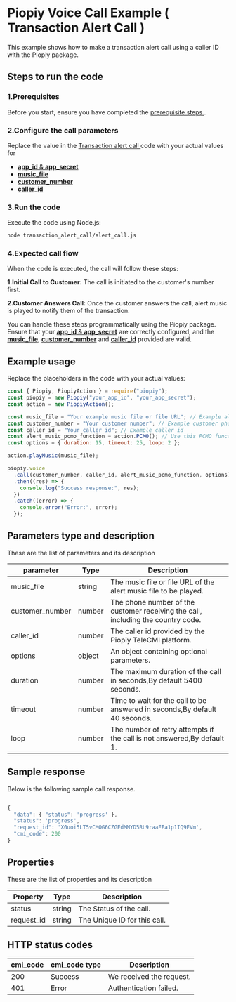 # Piopiy Voice Call Example ( Transaction Alert Call )

This example shows how to make a transaction alert call using a caller ID with the Piopiy package.

## Steps to run the code

### 1.Prerequisites

Before you start, ensure you have completed the [ prerequisite steps ](/README.md).

### 2.Configure the call parameters

Replace the value in the [ Transaction alert call ](/transaction_alert_call/alert_call.js) code with your actual values for

- [**app_id** & **app_secret**](https://github.com/telecmi/piopiy_node_example/blob/development/transaction_alert_call/alert_call.js#L2)
- [**music_file**](https://github.com/telecmi/piopiy_node_example/blob/development/transaction_alert_call/alert_call.js#L5)
- [**customer_number**](https://github.com/telecmi/piopiy_node_example/blob/development/transaction_alert_call/alert_call.js#L6)
- [**caller_id**](https://github.com/telecmi/piopiy_node_example/blob/development/transaction_alert_call/alert_call.js#L7)

### 3.Run the code

Execute the code using Node.js:

```sh
node transaction_alert_call/alert_call.js
```

### 4.Expected call flow

When the code is executed, the call will follow these steps:

**1.Initial Call to Customer:** The call is initiated to the customer's number first.

**2.Customer Answers Call:** Once the customer answers the call, alert music is played to notify them of the transaction.

You can handle these steps programmatically using the Piopiy package. Ensure that your [**app_id** & **app_secret**](https://github.com/telecmi/piopiy_node_example/blob/development/transaction_alert_call/alert_call.js#L2) are correctly configured, and the [**music_file**](https://github.com/telecmi/piopiy_node_example/blob/development/transaction_alert_call/alert_call.js#L5), [**customer_number**](https://github.com/telecmi/piopiy_node_example/blob/development/transaction_alert_call/alert_call.js#L6) and [**caller_id**](https://github.com/telecmi/piopiy_node_example/blob/development/transaction_alert_call/alert_call.js#L7) provided are valid.

## Example usage

Replace the placeholders in the code with your actual values:

```javascript
const { Piopiy, PiopiyAction } = require("piopiy");
const piopiy = new Piopiy("your_app_id", "your_app_secret");
const action = new PiopiyAction();

const music_file = "Your example music file or file URL"; // Example alert music file or file URL
const customer_number = "Your customer number"; // Example customer phone number
const caller_id = "Your caller id"; // Example caller id
const alert_music_pcmo_function = action.PCMO(); // Use this PCMO function to play your alert music.
const options = { duration: 15, timeout: 25, loop: 2 };

action.playMusic(music_file);

piopiy.voice
  .call(customer_number, caller_id, alert_music_pcmo_function, options)
  .then((res) => {
    console.log("Success response:", res);
  })
  .catch((error) => {
    console.error("Error:", error);
  });
```

## Parameters type and description

These are the list of parameters and its description

| parameter       | Type   | Description                                                                      |
| --------------- | ------ | -------------------------------------------------------------------------------- |
| music_file      | string | The music file or file URL of the alert music file to be played.                 |
| customer_number | number | The phone number of the customer receiving the call, including the country code. |
| caller_id       | number | The caller id provided by the Piopiy TeleCMI platform.                           |
| options         | object | An object containing optional parameters.                                        |
| duration        | number | The maximum duration of the call in seconds,By default 5400 seconds.             |
| timeout         | number | Time to wait for the call to be answered in seconds,By default 40 seconds.       |
| loop            | number | The number of retry attempts if the call is not answered,By default 1.           |

## Sample response

Below is the following sample call response.

```javascript

{
  "data": { "status": 'progress' },
  "status": 'progress',
  "request_id": 'X0uoi5LT5vCMOG6CZGEdMMYD5RL9raaEFa1p1IQ9EVm',
  "cmi_code": 200
}

```

## Properties

These are the list of properties and its description

| Property   | Type   | Description                  |
| ---------- | ------ | ---------------------------- |
| status     | string | The Status of the call.      |
| request_id | string | The Unique ID for this call. |

## HTTP status codes

| cmi_code | cmi_code type | Description              |
| -------- | ------------- | ------------------------ |
| 200      | Success       | We received the request. |
| 401      | Error         | Authentication failed.   |
